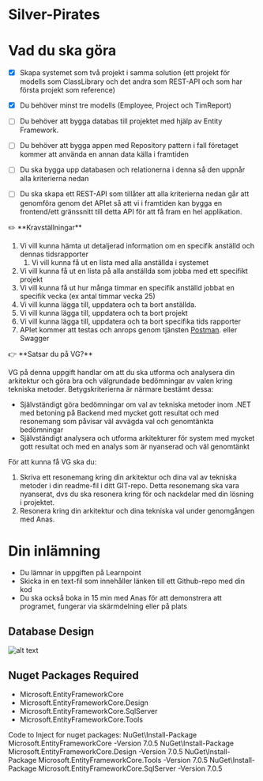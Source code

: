 # Silver-Pirates

# Vad du ska göra

- [x]  Skapa systemet som två projekt i samma solution
    (ett projekt för modells som ClassLibrary och det andra som REST-API och som har första projekt som reference)
    
- [x]  Du behöver minst tre modells (Employee, Project och TimReport)
- [ ]  Du behöver att bygga databas till projektet med hjälp av Entity Framework.
- [ ]  Du behöver att bygga appen med Repository pattern i fall företaget kommer att använda en annan data källa i framtiden
- [ ]  Du ska bygga upp databasen och relationerna i denna så den uppnår alla kriterierna nedan
- [ ]  Du ska skapa ett REST-API som tillåter att alla kriterierna nedan går att genomföra genom det APIet så att vi i framtiden kan bygga en frontend/ett gränssnitt till detta API för att få fram en hel applikation.

<aside>
✏️ **Kravställningar**

1. Vi vill kunna hämta ut detaljerad information om en specifik anställd och dennas tidsrapporter 
    1. Vi vill kunna få ut en lista med alla anställda i systemet 
2. Vi vill kunna få ut en lista på alla anställda som jobba med ett specifikt projekt
3. Vi vill kunna få ut hur många timmar en specifik anställd jobbat en specifik vecka (ex antal timmar vecka 25)
4. Vi vill kunna lägga till, uppdatera och ta bort anställda.
5. Vi vill kunna lägga till, uppdatera och ta bort projekt
6. Vi vill kunna lägga till, uppdatera och ta bort specifika tids rapporter
7. APIet kommer att testas och anrops genom tjänsten [Postman](https://www.postman.com/). eller Swagger
</aside>

<aside>
👉 **Satsar du på VG?**

VG på denna uppgift handlar om att du ska utforma och analysera din arkitektur och göra bra och välgrundade bedömningar av valen kring tekniska metoder. Betygskriterierna är närmare bestämt dessa:

- Självständigt göra bedömningar om val av tekniska metoder inom .NET med betoning på Backend med mycket gott resultat och med resonemang som påvisar väl avvägda val och genomtänkta bedömningar
- Självständigt analysera och utforma arkitekturer för system med mycket gott resultat och med en analys som är nyanserad och väl genomtänkt

För att kunna få VG ska du:

1. Skriva ett resonemang kring din arkitektur och dina val av tekniska metoder i din readme-fil i ditt GIT-repo. Detta resonemang ska vara nyanserat, dvs du ska resonera kring för och nackdelar med din lösning i projektet.
2. Resonera kring din arkitektur och dina tekniska val under genomgången med Anas.
</aside>

# Din inlämning

- Du lämnar in uppgiften på Learnpoint
- Skicka in en text-fil som innehåller länken till ett Github-repo med din kod
- Du ska också boka in 15 min med Anas för att demonstrera att programet, fungerar via skärmdelning eller på plats


## Database Design
![alt text](https://cdn.discordapp.com/attachments/811686462184882177/1105105236709867552/UML_class.png)

## Nuget Packages Required
* Microsoft.EntityFrameworkCore
* Microsoft.EntityFrameworkCore.Design
* Microsoft.EntityFrameworkCore.SqlServer
* Microsoft.EntityFrameworkCore.Tools

Code to Inject for nuget packages: 
NuGet\Install-Package Microsoft.EntityFrameworkCore -Version 7.0.5 
NuGet\Install-Package Microsoft.EntityFrameworkCore.Design -Version 7.0.5 
NuGet\Install-Package Microsoft.EntityFrameworkCore.Tools -Version 7.0.5 
NuGet\Install-Package Microsoft.EntityFrameworkCore.SqlServer -Version 7.0.5

